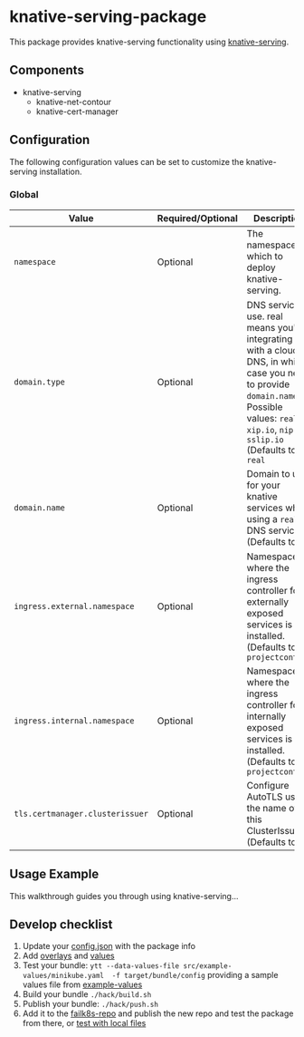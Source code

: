 # knative-serving-package

This package provides knative-serving functionality using [knative-serving](https://knative.dev/).

## Components

* knative-serving
  * knative-net-contour
  * knative-cert-manager

## Configuration

The following configuration values can be set to customize the knative-serving installation.

### Global

| Value | Required/Optional | Description |
|-------|-------------------|-------------|
| `namespace` | Optional | The namespace in which to deploy knative-serving. |
| `domain.type` | Optional | DNS service to use. real means you're integrating with a cloud DNS, in which case you need to provide `domain.name`. Possible values: `real`, `xip.io`, `nip.io`, `sslip.io` (Defaults to: `real`|
| `domain.name` | Optional | Domain to use for your knative services when using a `real` DNS service. (Defaults to: ` `|
| `ingress.external.namespace` | Optional | Namespace where the ingress controller for externally exposed services is installed. (Defaults to: `projectcontour`|
| `ingress.internal.namespace` | Optional | Namespace where the ingress controller for internally exposed services is installed. (Defaults to: `projectcontour`|
| `tls.certmanager.clusterissuer` | Optional | Configure AutoTLS using the name of this ClusterIssuer. (Defaults to: ` `|

## Usage Example

This walkthrough guides you through using knative-serving...

## Develop checklist

1. Update your [config.json](./config.json) with the package info
2. Add [overlays](./src/bundle/config/overlays/) and [values](./src/bundle/config/values.yaml)
3. Test your bundle: `ytt --data-values-file src/example-values/minikube.yaml  -f target/bundle/config` providing a sample values file from [example-values](./src/examples-values/)
4. Build your bundle `./hack/build.sh`
5. Publish your bundle: `./hack/push.sh`
6. Add it to the [failk8s-repo](https://github.com/failk8s-packages/failk8s-repo) and publish the new repo and test the package from there, or [test with local files](./target/test)